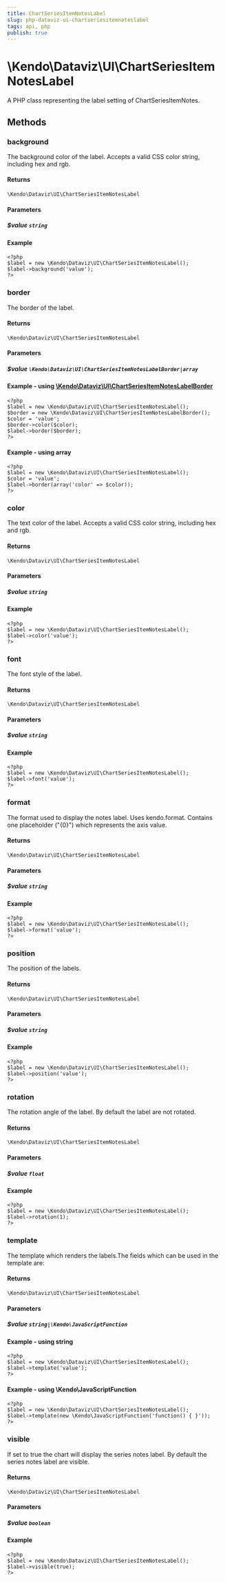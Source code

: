 ```yaml
---
title: ChartSeriesItemNotesLabel
slug: php-dataviz-ui-chartseriesitemnoteslabel
tags: api, php
publish: true
---
```


# \Kendo\Dataviz\UI\ChartSeriesItemNotesLabel

A PHP class representing the label setting of ChartSeriesItemNotes.


## Methods

### background
The background color of the label. Accepts a valid CSS color string, including hex and rgb.

#### Returns
`\Kendo\Dataviz\UI\ChartSeriesItemNotesLabel`

#### Parameters

##### $value `string`



#### Example 
    <?php
    $label = new \Kendo\Dataviz\UI\ChartSeriesItemNotesLabel();
    $label->background('value');
    ?>

### border

The border of the label.

#### Returns
`\Kendo\Dataviz\UI\ChartSeriesItemNotesLabel`

#### Parameters

##### $value `\Kendo\Dataviz\UI\ChartSeriesItemNotesLabelBorder|array`


#### Example - using [\Kendo\Dataviz\UI\ChartSeriesItemNotesLabelBorder](/kendo-ui/api/wrappers/php/Kendo/Dataviz/UI/ChartSeriesItemNotesLabelBorder)
    <?php
    $label = new \Kendo\Dataviz\UI\ChartSeriesItemNotesLabel();
    $border = new \Kendo\Dataviz\UI\ChartSeriesItemNotesLabelBorder();
    $color = 'value';
    $border->color($color);
    $label->border($border);
    ?>

#### Example - using array

    <?php
    $label = new \Kendo\Dataviz\UI\ChartSeriesItemNotesLabel();
    $color = 'value';
    $label->border(array('color' => $color));
    ?>

### color
The text color of the label. Accepts a valid CSS color string, including hex and rgb.

#### Returns
`\Kendo\Dataviz\UI\ChartSeriesItemNotesLabel`

#### Parameters

##### $value `string`



#### Example 
    <?php
    $label = new \Kendo\Dataviz\UI\ChartSeriesItemNotesLabel();
    $label->color('value');
    ?>

### font
The font style of the label.

#### Returns
`\Kendo\Dataviz\UI\ChartSeriesItemNotesLabel`

#### Parameters

##### $value `string`



#### Example 
    <?php
    $label = new \Kendo\Dataviz\UI\ChartSeriesItemNotesLabel();
    $label->font('value');
    ?>

### format
The format used to display the notes label. Uses kendo.format. Contains one placeholder ("{0}") which represents the axis value.

#### Returns
`\Kendo\Dataviz\UI\ChartSeriesItemNotesLabel`

#### Parameters

##### $value `string`



#### Example 
    <?php
    $label = new \Kendo\Dataviz\UI\ChartSeriesItemNotesLabel();
    $label->format('value');
    ?>

### position
The position of the labels.

#### Returns
`\Kendo\Dataviz\UI\ChartSeriesItemNotesLabel`

#### Parameters

##### $value `string`



#### Example 
    <?php
    $label = new \Kendo\Dataviz\UI\ChartSeriesItemNotesLabel();
    $label->position('value');
    ?>

### rotation
The rotation angle of the label. By default the label are not rotated.

#### Returns
`\Kendo\Dataviz\UI\ChartSeriesItemNotesLabel`

#### Parameters

##### $value `float`



#### Example 
    <?php
    $label = new \Kendo\Dataviz\UI\ChartSeriesItemNotesLabel();
    $label->rotation(1);
    ?>

### template
The template which renders the labels.The fields which can be used in the template are:

#### Returns
`\Kendo\Dataviz\UI\ChartSeriesItemNotesLabel`

#### Parameters

##### $value `string|\Kendo\JavaScriptFunction`



#### Example  - using string
    <?php
    $label = new \Kendo\Dataviz\UI\ChartSeriesItemNotesLabel();
    $label->template('value');
    ?>

#### Example  - using \Kendo\JavaScriptFunction
    <?php
    $label = new \Kendo\Dataviz\UI\ChartSeriesItemNotesLabel();
    $label->template(new \Kendo\JavaScriptFunction('function() { }'));
    ?>

### visible
If set to true the chart will display the series notes label. By default the series notes label are visible.

#### Returns
`\Kendo\Dataviz\UI\ChartSeriesItemNotesLabel`

#### Parameters

##### $value `boolean`



#### Example 
    <?php
    $label = new \Kendo\Dataviz\UI\ChartSeriesItemNotesLabel();
    $label->visible(true);
    ?>

